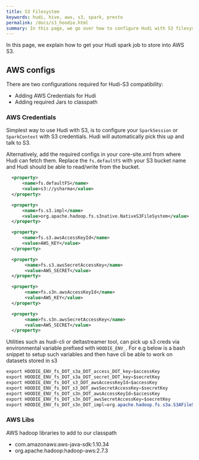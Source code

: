 ```yaml
---
title: S3 Filesystem
keywords: hudi, hive, aws, s3, spark, presto
permalink: /docs/s3_hoodie.html
summary: In this page, we go over how to configure Hudi with S3 filesystem.
---
```

In this page, we explain how to get your Hudi spark job to store into AWS S3.

## AWS configs

There are two configurations required for Hudi-S3 compatibility:

- Adding AWS Credentials for Hudi
- Adding required Jars to classpath

### AWS Credentials

Simplest way to use Hudi with S3, is to configure your `SparkSession` or `SparkContext` with S3 credentials. Hudi will automatically pick this up and talk to S3.

Alternatively, add the required configs in your core-site.xml from where Hudi can fetch them. Replace the `fs.defaultFS` with your S3 bucket name and Hudi should be able to read/write from the bucket.

```xml
  <property>
      <name>fs.defaultFS</name>
      <value>s3://ysharma</value>
  </property>

  <property>
      <name>fs.s3.impl</name>
      <value>org.apache.hadoop.fs.s3native.NativeS3FileSystem</value>
  </property>

  <property>
      <name>fs.s3.awsAccessKeyId</name>
      <value>AWS_KEY</value>
  </property>

  <property>
       <name>fs.s3.awsSecretAccessKey</name>
       <value>AWS_SECRET</value>
  </property>

  <property>
       <name>fs.s3n.awsAccessKeyId</name>
       <value>AWS_KEY</value>
  </property>

  <property>
       <name>fs.s3n.awsSecretAccessKey</name>
       <value>AWS_SECRET</value>
  </property>
```


Utilities such as hudi-cli or deltastreamer tool, can pick up s3 creds via environmental variable prefixed with `HOODIE_ENV_`. For e.g below is a bash snippet to setup
such variables and then have cli be able to work on datasets stored in s3

```Java
export HOODIE_ENV_fs_DOT_s3a_DOT_access_DOT_key=$accessKey
export HOODIE_ENV_fs_DOT_s3a_DOT_secret_DOT_key=$secretKey
export HOODIE_ENV_fs_DOT_s3_DOT_awsAccessKeyId=$accessKey
export HOODIE_ENV_fs_DOT_s3_DOT_awsSecretAccessKey=$secretKey
export HOODIE_ENV_fs_DOT_s3n_DOT_awsAccessKeyId=$accessKey
export HOODIE_ENV_fs_DOT_s3n_DOT_awsSecretAccessKey=$secretKey
export HOODIE_ENV_fs_DOT_s3n_DOT_impl=org.apache.hadoop.fs.s3a.S3AFileSystem
```



### AWS Libs

AWS hadoop libraries to add to our classpath

 - com.amazonaws:aws-java-sdk:1.10.34
 - org.apache.hadoop:hadoop-aws:2.7.3
